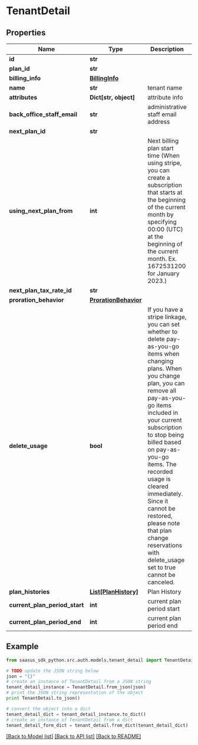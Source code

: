 # TenantDetail


## Properties
Name | Type | Description | Notes
------------ | ------------- | ------------- | -------------
**id** | **str** |  | 
**plan_id** | **str** |  | [optional] 
**billing_info** | [**BillingInfo**](BillingInfo.md) |  | [optional] 
**name** | **str** | tenant name | 
**attributes** | **Dict[str, object]** | attribute info | 
**back_office_staff_email** | **str** | administrative staff email address | 
**next_plan_id** | **str** |  | [optional] 
**using_next_plan_from** | **int** | Next billing plan start time (When using stripe, you can create a subscription that starts at the beginning of the current month by specifying 00:00 (UTC) at the beginning of the current month. Ex. 1672531200 for January 2023.)  | [optional] 
**next_plan_tax_rate_id** | **str** |  | [optional] 
**proration_behavior** | [**ProrationBehavior**](ProrationBehavior.md) |  | [optional] 
**delete_usage** | **bool** | If you have a stripe linkage,  you can set whether to delete pay-as-you-go items when changing plans. When you change plan, you can remove all pay-as-you-go items included in your current subscription to stop being billed based on pay-as-you-go items. The recorded usage is cleared immediately. Since it cannot be restored, please note that plan change reservations with delete_usage set to true cannot be canceled.  | [optional] 
**plan_histories** | [**List[PlanHistory]**](PlanHistory.md) | Plan History | 
**current_plan_period_start** | **int** | current plan period start | [optional] 
**current_plan_period_end** | **int** | current plan period end | [optional] 

## Example

```python
from saasus_sdk_python.src.auth.models.tenant_detail import TenantDetail

# TODO update the JSON string below
json = "{}"
# create an instance of TenantDetail from a JSON string
tenant_detail_instance = TenantDetail.from_json(json)
# print the JSON string representation of the object
print TenantDetail.to_json()

# convert the object into a dict
tenant_detail_dict = tenant_detail_instance.to_dict()
# create an instance of TenantDetail from a dict
tenant_detail_form_dict = tenant_detail.from_dict(tenant_detail_dict)
```
[[Back to Model list]](../README.md#documentation-for-models) [[Back to API list]](../README.md#documentation-for-api-endpoints) [[Back to README]](../README.md)


